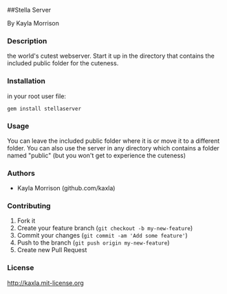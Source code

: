 ##Stella Server

By Kayla Morrison

### Description
the world's cutest webserver. Start it up in the directory that contains the included public folder for the cuteness.

### Installation

in your root user file:

`gem install stellaserver`

### Usage

You can leave the included public folder where it is or move it to a different folder. You can also use the server in any directory which contains a folder named "public" (but you won't get to experience the cuteness)


### Authors

* Kayla Morrison (github.com/kaxla)


### Contributing

1. Fork it
2. Create your feature branch (`git checkout -b my-new-feature`)
3. Commit your changes (`git commit -am 'Add some feature'`)
4. Push to the branch (`git push origin my-new-feature`)
5. Create new Pull Request


### License

http://kaxla.mit-license.org
